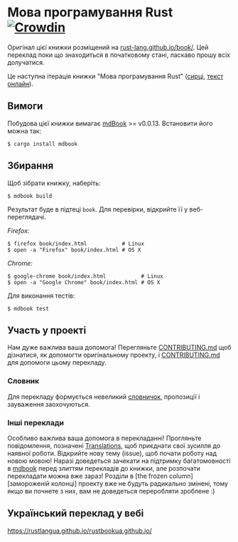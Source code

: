 
# Мова програмування Rust [![Crowdin](https://badges.crowdin.net/rustukrainian/localized.svg)](https://crowdin.com/project/rustukrainian)

Оригінал цієї книжки розміщений на [rust-lang.github.io/book/][html].
Цей переклад поки що знаходиться в початковому стані, ласкаво прошу всіх 
долучатися.

[html]: http://rust-lang.github.io/book/
Це наступна ітерація книжки "Мова програмування Rust" ([сирці][src], 
[текст онлайн][prod]).

[src]: https://github.com/rust-lang/rust/tree/master/src/doc/book
[prod]: https://doc.rust-lang.org/book/

## Вимоги

Побудова цієї книжки вимагає [mdBook] >= v0.0.13. Встановити його можна так:

[mdBook]: https://github.com/azerupi/mdBook

```
$ cargo install mdbook
```

## Збирання

Щоб зібрати книжку, наберіть:

```
$ mdbook build
```

Результат буде в підтеці `book`. Для перевірки, відкрийте її у веб-переглядачі.

_Firefox:_
```
$ firefox book/index.html           # Linux
$ open -a "Firefox" book/index.html # OS X
```

_Chrome:_
```
$ google-chrome book/index.html           # Linux
$ open -a "Google Chrome" book/index.html # OS X
```

Для виконання тестів:

```
$ mdbook test
```

## Участь у проекті

Нам дуже важлива ваша допомога! Перегляньте [CONTRIBUTING.md][contrib] щоб 
дізнатися, як допомогти оригінальному проекту, і [CONTRIBUTING.md][contrib-uk] 
для допомоги цьому перекладу.

[contrib]: https://github.com/rust-lang/book/blob/master/CONTRIBUTING.md
[contrib-uk]: https://github.com/pavloslav/rust-book-ukrainian/blob/master/CONTRIBUTING.md

### Словник

Для перекладу формується невеликий [словничок][dictionary], пропозиції і 
зауваження заохочуються.

[dictionary]: https://github.com/pavloslav/rust-book-ukrainian/blob/master/DICTIONARY.md

### Інші переклади

Особливо важлива ваша допомога в перекладанні! Прогляньте повідомлення, 
позначені [Translations][], щоб приєднати свої зусилля до наявної роботи. 
Відкрийте нову тему (issue), щоб почати роботу над новою мовою! Наразі 
доведеться зачекати  на підтримку багатомовності в [mdbook][] перед злиттям
перекладів до книжки, але розпочати перекладати можна вже зараз! Розділи в 
[the frozen column][замороженій колонці] проекту вже не будуть радикально 
змінені, тому якщо ви почнете з них, вам не доведеться переробляти зроблене :)

[Translations]: https://github.com/rust-lang/book/issues?q=is%3Aopen+is%3Aissue+label%3ATranslations
[mdbook]: https://github.com/azerupi/mdBook/issues/5
[the frozen column]: https://github.com/rust-lang/book/projects/1

## Український переклад у вебі
https://rustlangua.github.io/rustbookua.github.io/
